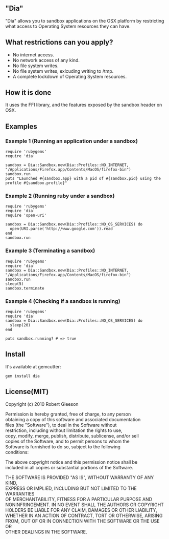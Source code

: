 ## "Dia"

"Dia" allows you to sandbox applications on the OSX platform by restricting what access to Operating System resources they can have.  

## What restrictions can you apply?  

* No internet access.
* No network access of any kind.
* No file system writes.
* No file system writes, exlcuding writing to /tmp.
* A complete lockdown of Operating System resources.

## How it is done
It uses the FFI library, and the features exposed by the sandbox header on OSX.

## Examples

### Example 1 (Running an application under a sandbox)

    require 'rubygems'
    require 'dia'

    sandbox = Dia::Sandbox.new(Dia::Profiles::NO_INTERNET, "/Applications/Firefox.app/Contents/MacOS/firefox-bin")
    sandbox.run
    puts "Launched #{sandbox.app} with a pid of #{sandbox.pid} using the profile #{sandbox.profile}"

### Example 2 (Running ruby under a sandbox)

    require 'rubygems'
    require 'dia'
    require 'open-uri'
    
    sandbox = Dia::Sandbox.new(Dia::Profiles::NO_OS_SERVICES) do
      open(URI.parse('http://www.google.com')).read
    end
    sandbox.run
    
### Example 3 (Terminating a sandbox)

    require 'rubygems'
    require 'dia'
    sandbox = Dia::Sandbox.new(Dia::Profiles::NO_INTERNET, "/Applications/Firefox.app/Contents/MacOS/firefox-bin")
    sandbox.run
    sleep(5)
    sandbox.terminate
    
### Example 4 (Checking if a sandbox is running)

    require 'rubygems'
    require 'dia'
    sandbox = Dia::Sandbox.new(Dia::Profiles::NO_OS_SERVICES) do
      sleep(20)
    end
    
    puts sandbox.running? # => true

## Install

It's available at gemcutter: 

    gem install dia

## License(MIT)

 Copyright (c) 2010 Robert Gleeson   
  
 Permission is hereby granted, free of charge, to any person  
 obtaining a copy of this software and associated documentation  
 files (the "Software"), to deal in the Software without  
 restriction, including without limitation the rights to use,  
 copy, modify, merge, publish, distribute, sublicense, and/or sell  
 copies of the Software, and to permit persons to whom the  
 Software is furnished to do so, subject to the following  
 conditions:  

 The above copyright notice and this permission notice shall be  
 included in all copies or substantial portions of the Software.  

 THE SOFTWARE IS PROVIDED "AS IS", WITHOUT WARRANTY OF ANY KIND,  
 EXPRESS OR IMPLIED, INCLUDING BUT NOT LIMITED TO THE WARRANTIES  
 OF MERCHANTABILITY, FITNESS FOR A PARTICULAR PURPOSE AND  
 NONINFRINGEMENT. IN NO EVENT SHALL THE AUTHORS OR COPYRIGHT  
 HOLDERS BE LIABLE FOR ANY CLAIM, DAMAGES OR OTHER LIABILITY,  
 WHETHER IN AN ACTION OF CONTRACT, TORT OR OTHERWISE, ARISING  
 FROM, OUT OF OR IN CONNECTION WITH THE SOFTWARE OR THE USE OR  
 OTHER DEALINGS IN THE SOFTWARE.  
